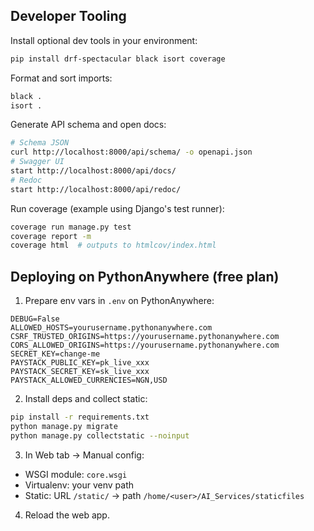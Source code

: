 ## Developer Tooling

Install optional dev tools in your environment:

```bash
pip install drf-spectacular black isort coverage
```

Format and sort imports:

```bash
black .
isort .
```

Generate API schema and open docs:

```bash
# Schema JSON
curl http://localhost:8000/api/schema/ -o openapi.json
# Swagger UI
start http://localhost:8000/api/docs/
# Redoc
start http://localhost:8000/api/redoc/
```

Run coverage (example using Django's test runner):

```bash
coverage run manage.py test
coverage report -m
coverage html  # outputs to htmlcov/index.html
```

## Deploying on PythonAnywhere (free plan)

1) Prepare env vars in `.env` on PythonAnywhere:
```
DEBUG=False
ALLOWED_HOSTS=yourusername.pythonanywhere.com
CSRF_TRUSTED_ORIGINS=https://yourusername.pythonanywhere.com
CORS_ALLOWED_ORIGINS=https://yourusername.pythonanywhere.com
SECRET_KEY=change-me
PAYSTACK_PUBLIC_KEY=pk_live_xxx
PAYSTACK_SECRET_KEY=sk_live_xxx
PAYSTACK_ALLOWED_CURRENCIES=NGN,USD
```

2) Install deps and collect static:
```bash
pip install -r requirements.txt
python manage.py migrate
python manage.py collectstatic --noinput
```

3) In Web tab → Manual config:
- WSGI module: `core.wsgi`
- Virtualenv: your venv path
- Static: URL `/static/` → path `/home/<user>/AI_Services/staticfiles`

4) Reload the web app.
